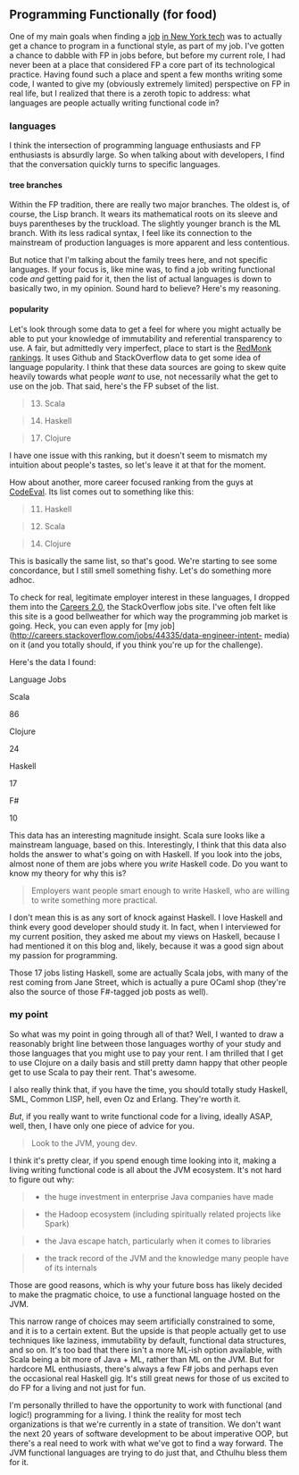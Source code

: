 ##  Programming Functionally (for food)

One of my main goals when finding a [job](http://toromon.com/why-im.html) [in
New York tech](http://toromon.com/new-new-york.html) was to actually get a
chance to program in a functional style, as part of my job. I've gotten a
chance to dabble with FP in jobs before, but before my current role, I had
never been at a place that considered FP a core part of its technological
practice. Having found such a place and spent a few months writing some code,
I wanted to give my (obviously extremely limited) perspective on FP in real
life, but I realized that there is a zeroth topic to address: what languages
are people actually writing functional code in?

### languages

I think the intersection of programming language enthusiasts and FP
enthusiasts is absurdly large. So when talking about with developers, I find
that the conversation quickly turns to specific languages.

#### tree branches

Within the FP tradition, there are really two major branches. The oldest is,
of course, the Lisp branch. It wears its mathematical roots on its sleeve and
buys parentheses by the truckload. The slightly younger branch is the ML
branch. With its less radical syntax, I feel like its connection to the
mainstream of production languages is more apparent and less contentious.

But notice that I'm talking about the family trees here, and not specific
languages. If your focus is, like mine was, to find a job writing functional
code _and_ getting paid for it, then the list of actual languages is down to
basically two, in my opinion. Sound hard to believe? Here's my reasoning.

#### popularity

Let's look through some data to get a feel for where you might actually be
able to put your knowledge of immutability and referential transparency to
use. A fair, but admittedly very imperfect, place to start is the [RedMonk
rankings](http://redmonk.com/sogrady/2014/01/22/language-rankings-1-14/). It
uses Github and StackOverflow data to get some idea of language popularity. I
think that these data sources are going to skew quite heavily towards what
people _want_ to use, not necessarily what the get to use on the job. That
said, here's the FP subset of the list.

>   13. Scala

>   14. Haskell

>   17. Clojure

I have one issue with this ranking, but it doesn't seem to mismatch my
intuition about people's tastes, so let's leave it at that for the moment.

How about another, more career focused ranking from the guys at
[CodeEval](http://blog.codeeval.com/codeevalblog/2014). Its list comes out to
something like this:

>   11. Haskell

>   12. Scala

>   14. Clojure

This is basically the same list, so that's good. We're starting to see some
concordance, but I still smell something fishy. Let's do something more adhoc.

To check for real, legitimate employer interest in these languages, I dropped
them into the [Careers 2.0](http://careers.stackoverflow.com/), the
StackOverflow jobs site. I've often felt like this site is a good bellweather
for which way the programming job market is going. Heck, you can even apply
for [my job](http://careers.stackoverflow.com/jobs/44335/data-engineer-intent-
media) on it (and you totally should, if you think you're up for the
challenge).

Here's the data I found:

Language Jobs

Scala

86

Clojure

24

Haskell

17

F#

10

This data has an interesting magnitude insight. Scala sure looks like a
mainstream language, based on this. Interestingly, I think that this data also
holds the answer to what's going on with Haskell. If you look into the jobs,
almost none of them are jobs where you _write_ Haskell code. Do you want to
know my theory for why this is?

> Employers want people smart enough to write Haskell, who are willing to
write something more practical.

I don't mean this is as any sort of knock against Haskell. I love Haskell and
think every good developer should study it. In fact, when I interviewed for my
current position, they asked me about my views on Haskell, because I had
mentioned it on this blog and, likely, because it was a good sign about my
passion for programming.

Those 17 jobs listing Haskell, some are actually Scala jobs, with many of the
rest coming from Jane Street, which is actually a pure OCaml shop (they're
also the source of those F#-tagged job posts as well).

### my point

So what was my point in going through all of that? Well, I wanted to draw a
reasonably bright line between those languages worthy of your study and those
languages that you might use to pay your rent. I am thrilled that I get to use
Clojure on a daily basis and still pretty damn happy that other people get to
use Scala to pay their rent. That's awesome.

I also really think that, if you have the time, you should totally study
Haskell, SML, Common LISP, hell, even Oz and Erlang. They're worth it.

_But_, if you really want to write functional code for a living, ideally ASAP,
well, then, I have only one piece of advice for you.

> Look to the JVM, young dev.

I think it's pretty clear, if you spend enough time looking into it, making a
living writing functional code is all about the JVM ecosystem. It's not hard
to figure out why:

>   * the huge investment in enterprise Java companies have made

>   * the Hadoop ecosystem (including spiritually related projects like Spark)

>   * the Java escape hatch, particularly when it comes to libraries

>   * the track record of the JVM and the knowledge many people have of its
internals

Those are good reasons, which is why your future boss has likely decided to
make the pragmatic choice, to use a functional language hosted on the JVM.

This narrow range of choices may seem artificially constrained to some, and it
is to a certain extent. But the upside is that people actually get to use
techniques like laziness, immutability by default, functional data structures,
and so on. It's too bad that there isn't a more ML-ish option available, with
Scala being a bit more of Java + ML, rather than ML on the JVM. But for
hardcore ML enthusiasts, there's always a few F# jobs and perhaps even the
occasional real Haskell gig. It's still great news for those of us excited to
do FP for a living and not just for fun.

I'm personally thrilled to have the opportunity to work with functional (and
logic!) programming for a living. I think the reality for most tech
organizations is that we're currently in a state of transition. We don't want
the next 20 years of software development to be about imperative OOP, but
there's a real need to work with what we've got to find a way forward. The JVM
functional languages are trying to do just that, and Cthulhu bless them for
it.
